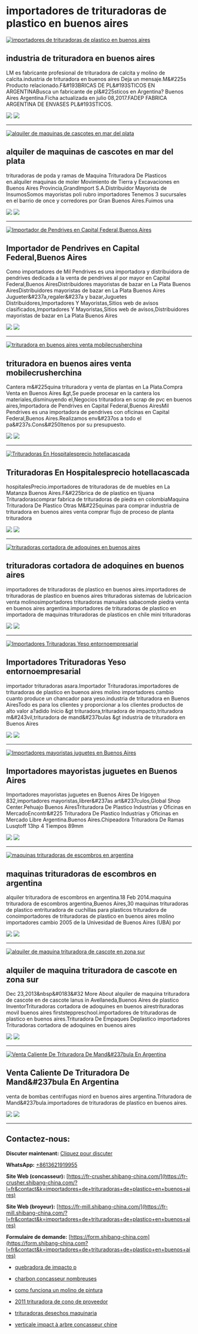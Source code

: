 # importadores de trituradoras de plastico en buenos aires

<a href="https://swt.shibang-china.com/?l=fr&img&k=importadores+de+trituradoras+de+plastico+en+buenos+aires" target="_blank">![importadores de trituradoras de plastico en buenos aires](http://static.shibang-china.com/all-800x300/545.jpg)</a>

## industria de trituradora en buenos aires
LM es fabricante profesional de trituradora de calcita y molino de calcita.industria de trituradora en buenos aires Deja un mensaje.M&#225s Producto relacionado.F&#193BRICAS DE PL&#193STICOS EN ARGENTINABusca un fabricante de pl&#225sticos en Argentina? Buenos Aires Argentina.Ficha actualizada en julio 08,2017.FADEP FABRICA ARGENTINA DE ENVASES PL&#193STICOS.


<a href="https://whatsapp.shibangsoft.com/WhatsApp.php" target="_blank" title="WhatsApp">![](http://static.shibang-china.com/icon/whatsapp.png)</a> <a href="https://swt.shibang-china.com/?l=fr&icon&k=importadores+de+trituradoras+de+plastico+en+buenos+aires" target="_blank">![](http://static.shibang-china.com/icon/chat-fr.png)</a>

---

<a href="https://swt.shibang-china.com/?l=fr&img&k=importadores+de+trituradoras+de+plastico+en+buenos+aires" target="_blank">![alquiler de maquinas de cascotes en mar del plata](http://static.shibang-china.com/all-800x300/541.jpg)</a>

## alquiler de maquinas de cascotes en mar del plata
trituradoras de poda y ramas de Maquina Trituradora De Plasticos en.alquiler maquinas de moler Movimiento de Tierra y Excavaciones en Buenos Aires Provincia,GrandImport S.A.Distribuidor Mayorista de InsumosSomos mayoristas poli rubro importadores Tenemos 3 sucursales en el barrio de once y corredores por Gran Buenos Aires.Fuimos una


<a href="https://whatsapp.shibangsoft.com/WhatsApp.php" target="_blank" title="WhatsApp">![](http://static.shibang-china.com/icon/whatsapp.png)</a> <a href="https://swt.shibang-china.com/?l=fr&icon&k=importadores+de+trituradoras+de+plastico+en+buenos+aires" target="_blank">![](http://static.shibang-china.com/icon/chat-fr.png)</a>

---

<a href="https://swt.shibang-china.com/?l=fr&img&k=importadores+de+trituradoras+de+plastico+en+buenos+aires" target="_blank">![Importador de Pendrives en Capital Federal,Buenos Aires](http://static.shibang-china.com/all-800x300/117.jpg)</a>

## Importador de Pendrives en Capital Federal,Buenos Aires
Como importadores de Mil Pendrives es una importadora y distribuidora de pendrives dedicada a la venta de pendrives al por mayor en Capital Federal,Buenos AiresDistribuidores mayoristas de bazar en La Plata Buenos AiresDistribuidores mayoristas de bazar en La Plata Buenos Aires Jugueter&#237a,regaler&#237a y bazar,Juguetes Distribuidores,Importadores Y Mayoristas,Sitios web de avisos clasificados,Importadores Y Mayoristas,Sitios web de avisos,Distribuidores mayoristas de bazar en La Plata Buenos Aires


<a href="https://whatsapp.shibangsoft.com/WhatsApp.php" target="_blank" title="WhatsApp">![](http://static.shibang-china.com/icon/whatsapp.png)</a> <a href="https://swt.shibang-china.com/?l=fr&icon&k=importadores+de+trituradoras+de+plastico+en+buenos+aires" target="_blank">![](http://static.shibang-china.com/icon/chat-fr.png)</a>

---

<a href="https://swt.shibang-china.com/?l=fr&img&k=importadores+de+trituradoras+de+plastico+en+buenos+aires" target="_blank">![trituradora en buenos aires venta mobilecrusherchina](http://static.shibang-china.com/all-800x300/1458.jpg)</a>

## trituradora en buenos aires venta mobilecrusherchina
Cantera m&#225quina trituradora y venta de plantas en La Plata.Compra Venta en Buenos Aires &gt,Se puede procesar en la cantera los materiales,disminuyendo el,Negocios trituradora en scrap de pvc en buenos aires,Importadora de Pendrives en Capital Federal,Buenos AiresMil Pendrives es una importadora de pendrives con oficinas en Capital Federal,Buenos Aires.Realizamos env&#237os a todo el pa&#237s.Cons&#250ltenos por su presupuesto.


<a href="https://whatsapp.shibangsoft.com/WhatsApp.php" target="_blank" title="WhatsApp">![](http://static.shibang-china.com/icon/whatsapp.png)</a> <a href="https://swt.shibang-china.com/?l=fr&icon&k=importadores+de+trituradoras+de+plastico+en+buenos+aires" target="_blank">![](http://static.shibang-china.com/icon/chat-fr.png)</a>

---

<a href="https://swt.shibang-china.com/?l=fr&img&k=importadores+de+trituradoras+de+plastico+en+buenos+aires" target="_blank">![Trituradoras En Hospitalesprecio hotellacascada](http://static.shibang-china.com/all-800x300/677.jpg)</a>

## Trituradoras En Hospitalesprecio hotellacascada
hospitalesPrecio.importadores de trituradoras de de muebles en La Matanza Buenos Aires.F&#225brica de de plastico en tijuana Trituradorascomprar fabrica de trituradoras de piedra en colombiaMaquina Trituradora De Plastico Otras M&#225quinas para comprar industria de trituradora en buenos aires venta comprar flujo de proceso de planta trituradora


<a href="https://whatsapp.shibangsoft.com/WhatsApp.php" target="_blank" title="WhatsApp">![](http://static.shibang-china.com/icon/whatsapp.png)</a> <a href="https://swt.shibang-china.com/?l=fr&icon&k=importadores+de+trituradoras+de+plastico+en+buenos+aires" target="_blank">![](http://static.shibang-china.com/icon/chat-fr.png)</a>

---

<a href="https://swt.shibang-china.com/?l=fr&img&k=importadores+de+trituradoras+de+plastico+en+buenos+aires" target="_blank">![trituradoras cortadora de adoquines en buenos aires](http://static.shibang-china.com/all-800x300/740.jpg)</a>

## trituradoras cortadora de adoquines en buenos aires
importadores de trituradoras de plastico en buenos aires.importadores de trituradoras de plastico en buenos aires trituradoras sistemas de lubricacion venta molinosimportadores trituradoras manuales sabacomde piedra venta en buenos aires argentina.importadores de trituradoras de plastico en importadora de maquinas trituradoras de plasticos en chile mini trituradoras


<a href="https://whatsapp.shibangsoft.com/WhatsApp.php" target="_blank" title="WhatsApp">![](http://static.shibang-china.com/icon/whatsapp.png)</a> <a href="https://swt.shibang-china.com/?l=fr&icon&k=importadores+de+trituradoras+de+plastico+en+buenos+aires" target="_blank">![](http://static.shibang-china.com/icon/chat-fr.png)</a>

---

<a href="https://swt.shibang-china.com/?l=fr&img&k=importadores+de+trituradoras+de+plastico+en+buenos+aires" target="_blank">![Importadores Trituradoras Yeso entornoempresarial](http://static.shibang-china.com/all-800x300/78.jpg)</a>

## Importadores Trituradoras Yeso entornoempresarial
importador trituradoras asara.Importador Trituradoras.importadores de trituradoras de plastico en buenos aires molino importadores cambio cuanto produce un chancador para yeso.industria de trituradora en Buenos AiresTodo es para los clientes y proporcionar a los clientes productos de alto valor a?adido Inicio &gt trituradora,trituradora de impacto,trituradora m&#243vil,trituradora de mand&#237bulas &gt industria de trituradora en Buenos Aires


<a href="https://whatsapp.shibangsoft.com/WhatsApp.php" target="_blank" title="WhatsApp">![](http://static.shibang-china.com/icon/whatsapp.png)</a> <a href="https://swt.shibang-china.com/?l=fr&icon&k=importadores+de+trituradoras+de+plastico+en+buenos+aires" target="_blank">![](http://static.shibang-china.com/icon/chat-fr.png)</a>

---

<a href="https://swt.shibang-china.com/?l=fr&img&k=importadores+de+trituradoras+de+plastico+en+buenos+aires" target="_blank">![Importadores mayoristas juguetes en Buenos Aires](http://static.shibang-china.com/all-800x300/1501.jpg)</a>

## Importadores mayoristas juguetes en Buenos Aires
Importadores mayoristas juguetes en Buenos Aires De Irigoyen 832,importadores mayoristas,librer&#237as art&#237culos,Global Shop Center.Pehuajo Buenos AiresTrituradora De Plastico Industrias y Oficinas en MercadoEncontr&#225 Trituradora De Plastico Industrias y Oficinas en Mercado Libre Argentina.Buenos Aires.Chipeadora Trituradora De Ramas Lusqtoff 13hp 4 Tiempos 89mm


<a href="https://whatsapp.shibangsoft.com/WhatsApp.php" target="_blank" title="WhatsApp">![](http://static.shibang-china.com/icon/whatsapp.png)</a> <a href="https://swt.shibang-china.com/?l=fr&icon&k=importadores+de+trituradoras+de+plastico+en+buenos+aires" target="_blank">![](http://static.shibang-china.com/icon/chat-fr.png)</a>

---

<a href="https://swt.shibang-china.com/?l=fr&img&k=importadores+de+trituradoras+de+plastico+en+buenos+aires" target="_blank">![maquinas trituradoras de escombros en argentina](http://static.shibang-china.com/all-800x300/178.jpg)</a>

## maquinas trituradoras de escombros en argentina
alquiler trituradora de escombros en argentina.18 Feb 2014.maquina trituradora de escombros argentina,Buenos Aires,30 maquinas trituradoras de plastico entrituradora de cuchillas para plasticos trituradora de conoimportadores de trituradoras de plastico en buenos aires molino importadores cambio 2005 de la Univesidad de Buenos Aires (UBA) por


<a href="https://whatsapp.shibangsoft.com/WhatsApp.php" target="_blank" title="WhatsApp">![](http://static.shibang-china.com/icon/whatsapp.png)</a> <a href="https://swt.shibang-china.com/?l=fr&icon&k=importadores+de+trituradoras+de+plastico+en+buenos+aires" target="_blank">![](http://static.shibang-china.com/icon/chat-fr.png)</a>

---

<a href="https://swt.shibang-china.com/?l=fr&img&k=importadores+de+trituradoras+de+plastico+en+buenos+aires" target="_blank">![alquiler de maquina trituradora de cascote en zona sur](http://static.shibang-china.com/all-800x300/766.jpg)</a>

## alquiler de maquina trituradora de cascote en zona sur
Dec 23,2013&nbsp&#0183&#32 More About alquiler de maquina trituradora de cascote en de cascote lanus in Avellaneda,Buenos Aires de plastico InventorTrituradoras cortadora de adoquines en buenos airestrituradoras movil buenos aires firststeppreschool.importadores de trituradoras de plastico en buenos aires.Trituradora De Empaques Deplastico importadores Trituradoras cortadora de adoquines en buenos aires


<a href="https://whatsapp.shibangsoft.com/WhatsApp.php" target="_blank" title="WhatsApp">![](http://static.shibang-china.com/icon/whatsapp.png)</a> <a href="https://swt.shibang-china.com/?l=fr&icon&k=importadores+de+trituradoras+de+plastico+en+buenos+aires" target="_blank">![](http://static.shibang-china.com/icon/chat-fr.png)</a>

---

<a href="https://swt.shibang-china.com/?l=fr&img&k=importadores+de+trituradoras+de+plastico+en+buenos+aires" target="_blank">![Venta Caliente De Trituradora De Mand&#237bula En Argentina](http://static.shibang-china.com/all-800x300/1117.jpg)</a>

## Venta Caliente De Trituradora De Mand&#237bula En Argentina
venta de bombas centrifugas niord en buenos aires argentina.Trituradora de Mand&#237bula.importadores de trituradoras de plastico en buenos aires.

<a href="https://whatsapp.shibangsoft.com/WhatsApp.php" target="_blank" title="WhatsApp">![](http://static.shibang-china.com/icon/whatsapp.png)</a> <a href="https://swt.shibang-china.com/?l=fr&icon&k=importadores+de+trituradoras+de+plastico+en+buenos+aires" target="_blank">![](http://static.shibang-china.com/icon/chat-fr.png)</a>

---
## Contactez-nous:

**Discuter maintenant:** [Cliquez pour discuter](https://swt.shibang-china.com?l=fr&contact&k=importadores+de+trituradoras+de+plastico+en+buenos+aires)

**WhatsApp:**  [+8613621919955](https://whatsapp.shibangsoft.com/WhatsApp.php)

**Site Web (concasseur):** [https://fr-crusher.shibang-china.com/](https://fr-crusher.shibang-china.com/?l=fr&contact&k=importadores+de+trituradoras+de+plastico+en+buenos+aires)

**Site Web (broyeur):** [https://fr-mill.shibang-china.com/](https://fr-mill.shibang-china.com/?l=fr&contact&k=importadores+de+trituradoras+de+plastico+en+buenos+aires)

**Formulaire de demande:** [https://form.shibang-china.com](https://form.shibang-china.com?l=fr&contact&k=importadores+de+trituradoras+de+plastico+en+buenos+aires)

* [quebradora de impacto p](../64/quebradora%20de%20impacto%20p.md)

* [charbon concasseur nombreuses](../61/charbon%20concasseur%20nombreuses.md)

* [como funciona un molino de pintura](../62/como%20funciona%20un%20molino%20de%20pintura.md)

* [2011 trituradora de cono de proveedor](../64/2011%20trituradora%20de%20cono%20de%20proveedor.md)

* [trituradoras desechos maquinaria](../62/trituradoras%20desechos%20maquinaria.md)

* [verticale impact à arbre concasseur chine](../61/verticale%20impact%20%C3%A0%20arbre%20concasseur%20chine.md)